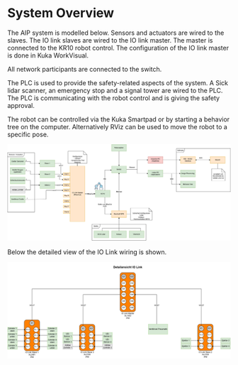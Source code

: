 # System Overview
The AIP system is modelled below. Sensors and actuators are wired to the slaves. The IO link slaves are wired to the IO link master. The master is connected to the KR10 robot control. The configuration of the IO link master is done in Kuka WorkVisual.

All network participants are connected to the switch.

The PLC is used to provide the safety-related aspects of the system. A Sick lidar scanner, an emergency stop and a signal tower are wired to the PLC. The PLC is communicating with the robot control and is giving the safety approval.

The robot can be controlled via the Kuka Smartpad or by starting a behavior tree on the computer. Alternatively RViz can be used to move the robot to a specific pose.

<img src="../images/20231106_AIP-Overview-Detailed.png" alt="system_overview" width="1000">


Below the detailed view of the IO Link wiring is shown.

<img src="../images/20231106_Detailansicht IO Link.png" alt="system_overview" width="1000">


